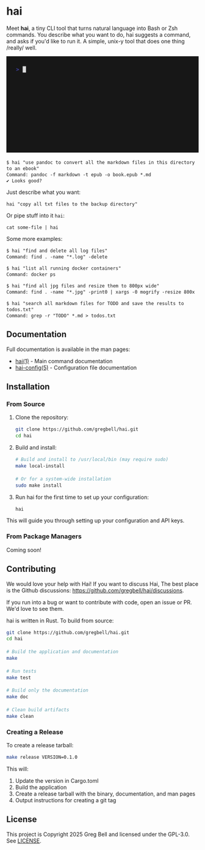 # hai

Meet **hai**, a tiny CLI tool that turns natural language into Bash or Zsh
commands. You describe what you want to do, hai suggests a command, and asks if
you'd like to run it. A simple, unix-y tool that does one thing /really/ well.

![Hai creating a compressed tarball](assets/tarball.gif)

```console
$ hai "use pandoc to convert all the markdown files in this directory to an ebook"
Command: pandoc -f markdown -t epub -o book.epub *.md
✔ Looks good?
```

Just describe what you want:

```console
hai "copy all txt files to the backup directory"
```

Or pipe stuff into it `hai`:

```basconsole
cat some-file | hai
```

Some more examples:

```console
$ hai "find and delete all log files"
Command: find . -name "*.log" -delete
```

```console
$ hai "list all running docker containers"
Command: docker ps
```

```console
$ hai "find all jpg files and resize them to 800px wide"
Command: find . -name "*.jpg" -print0 | xargs -0 mogrify -resize 800x
```

```console
$ hai "search all markdown files for TODO and save the results to todos.txt"
Command: grep -r "TODO" *.md > todos.txt
```

## Documentation

Full documentation is available in the man pages:

- [hai(1)](doc/manual.md) - Main command documentation
- [hai-config(5)](doc/config.md) - Configuration file documentation

## Installation

### From Source

1. Clone the repository:

   ```bash
   git clone https://github.com/gregbell/hai.git
   cd hai
   ```

2. Build and install:

   ```bash
   # Build and install to /usr/local/bin (may require sudo)
   make local-install

   # Or for a system-wide installation
   sudo make install
   ```

3. Run hai for the first time to set up your configuration:

   ```bash
   hai
   ```

This will guide you through setting up your configuration and API keys.

### From Package Managers

Coming soon!

## Contributing

We would love your help with Hai! If you want to discuss Hai, The best place
is the Github discussions: https://github.com/gregbell/hai/discussions.

If you run into a bug or want to contribute with code, open an issue or PR. We'd
love to see them.

hai is written in Rust. To build from source:

```bash
git clone https://github.com/gregbell/hai.git
cd hai

# Build the application and documentation
make

# Run tests
make test

# Build only the documentation
make doc

# Clean build artifacts
make clean
```

### Creating a Release

To create a release tarball:

```bash
make release VERSION=0.1.0
```

This will:

1. Update the version in Cargo.toml
2. Build the application
3. Create a release tarball with the binary, documentation, and man pages
4. Output instructions for creating a git tag

## License

This project is Copyright 2025 Greg Bell and licensed under the GPL-3.0. See [LICENSE](LICENSE).
